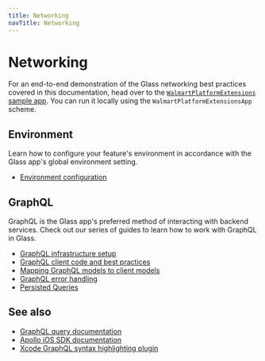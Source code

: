 ```yaml
---
title: Networking
navTitle: Networking
---
```


# Networking

For an end-to-end demonstration of the Glass networking best practices covered in this documentation, head over to the [`WalmartPlatformExtensions` sample app](https://gecgithub01.walmart.com/walmart-ios/glass-app/tree/development/Modules/WalmartPlatformExtensions/WalmartPlatformExtensionsApp/Sources). You can run it locally using the `WalmartPlatformExtensionsApp` scheme.

## Environment

Learn how to configure your feature's environment in accordance with the Glass app's global environment setting.

- [Environment configuration](environment.md)

## GraphQL

GraphQL is the Glass app's preferred method of interacting with backend services. Check out our series of guides to learn how to work with GraphQL in Glass.

- [GraphQL infrastructure setup](graphql-infrastructure.md)
- [GraphQL client code and best practices](graphql-client.md)
- [Mapping GraphQL models to client models](graphql-mapping.md)
- [GraphQL error handling](graphql-error-handling.md)
- [Persisted Queries](persisted-queries.md)

## See also

- [GraphQL query documentation](https://graphql.org/learn/queries/)
- [Apollo iOS SDK documentation](https://www.apollographql.com/docs/ios/)
- [Xcode GraphQL syntax highlighting plugin](https://github.com/apollographql/xcode-graphql)
